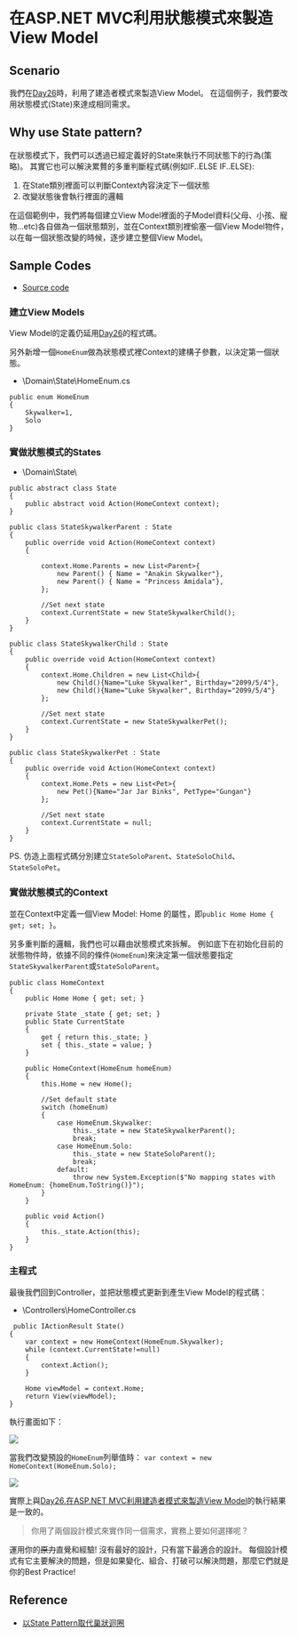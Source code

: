 # 在ASP.NET MVC利用狀態模式來製造View Model

## Scenario

我們在[Day26](https://ithelp.ithome.com.tw/articles/10197179)時，利用了建造者模式來製造View Model。
在這個例子，我們要改用狀態模式(State)來達成相同需求。

## Why use State pattern?

在狀態模式下，我們可以透過已經定義好的State來執行不同狀態下的行為(策略)。
其實它也可以解決累贅的多重判斷程式碼(例如IF..ELSE IF..ELSE):

1. 在State類別裡面可以判斷Context內容決定下一個狀態
2. 改變狀態後會執行裡面的邏輯


在這個範例中，我們將每個建立View Model裡面的子Model資料(父母、小孩、寵物...etc)各自做為一個狀態類別，並在Context類別裡偷塞一個View Model物件，以在每一個狀態改變的時候，逐步建立整個View Model。

## Sample Codes

- [Source code](https://github.com/KarateJB/DesignPattern.Sample/tree/master/CSharp/DP.Website)



### 建立View Models

View Model的定義仍延用[Day26](https://ithelp.ithome.com.tw/articles/10197179)的程式碼。 

另外新增一個`HomeEnum`做為狀態模式裡Context的建構子參數，以決定第一個狀態。

* \Domain\State\HomeEnum.cs
```
public enum HomeEnum
{
    Skywalker=1,
    Solo
}
```

### 實做狀態模式的States


* \Domain\State\
```
public abstract class State
{
    public abstract void Action(HomeContext context);
}

public class StateSkywalkerParent : State
{
    public override void Action(HomeContext context)
    {
 
        context.Home.Parents = new List<Parent>{
            new Parent() { Name = "Anakin Skywalker"},
            new Parent() { Name = "Princess Amidala"},
        };

        //Set next state
        context.CurrentState = new StateSkywalkerChild();
    }
}

public class StateSkywalkerChild : State
{
    public override void Action(HomeContext context)
    {
        context.Home.Children = new List<Child>{
            new Child(){Name="Luke Skywalker", Birthday="2099/5/4"},
            new Child(){Name="Luke Skywalker", Birthday="2099/5/4"}
        };

        //Set next state
        context.CurrentState = new StateSkywalkerPet();
    }
}

public class StateSkywalkerPet : State
{
    public override void Action(HomeContext context)
    {
        context.Home.Pets = new List<Pet>{
            new Pet(){Name="Jar Jar Binks", PetType="Gungan"}    
        };

        //Set next state
        context.CurrentState = null;
    }
}
```

PS. 仿造上面程式碼分別建立`StateSoloParent`、`StateSoloChild`、`StateSoloPet`。


### 實做狀態模式的Context

並在Context中定義一個View Model: Home 的屬性，即`public Home Home { get; set; }`。

另多重判斷的邏輯，我們也可以藉由狀態模式來拆解。
例如底下在初始化目前的狀態物件時，依據不同的條件(`HomeEnum`)來決定第一個狀態要指定`StateSkywalkerParent`或`StateSoloParent`。


```
public class HomeContext
{
    public Home Home { get; set; }

    private State _state { get; set; }
    public State CurrentState
    {
        get { return this._state; }
        set { this._state = value; }
    }

    public HomeContext(HomeEnum homeEnum)
    {
        this.Home = new Home();

        //Set default state
        switch (homeEnum)
        {
            case HomeEnum.Skywalker:
                this._state = new StateSkywalkerParent();
                break;
            case HomeEnum.Solo:
                this._state = new StateSoloParent();
                break;
            default:
                throw new System.Exception($"No mapping states with HomeEnum: {homeEnum.ToString()}");
        }
    }

    public void Action()
    {
        this._state.Action(this);
    }
}
```



### 主程式

最後我們回到Controller，並把狀態模式更新到產生View Model的程式碼：

* \Controllers\HomeController.cs
```
 public IActionResult State()
{
    var context = new HomeContext(HomeEnum.Skywalker);
    while (context.CurrentState!=null)
    {
        context.Action();
    }

    Home viewModel = context.Home;
    return View(viewModel);
}
```


執行畫面如下：

![](https://1.bp.blogspot.com/-z4wt0mn0jDA/WlnR04f_TfI/AAAAAAAAFsM/D3_sNf6s4CgvtsX6l_kVOQ_t7xdVM7MqACLcBGAs/s1600/skywalker.png)


當我們改變預設的`HomeEnum`列舉值時：
`var context = new HomeContext(HomeEnum.Solo);`

![](https://3.bp.blogspot.com/-dqJgO-OP3tU/WlnR0zhaztI/AAAAAAAAFsQ/lVXYqC7ReZY3stBIsakfNDcvYMJEkpMugCLcBGAs/s1600/solo.png)

實際上與[Day26.在ASP.NET MVC利用建造者模式來製造View Model](https://ithelp.ithome.com.tw/articles/10197179)的執行結果是一致的。


> 你用了兩個設計模式來實作同一個需求，實務上要如何選擇呢？

運用你的~~原力~~直覺和經驗! 沒有最好的設計，只有當下最適合的設計。
每個設計模式有它主要解決的問題，但是如果變化、組合、打破可以解決問題，那麼它們就是你的Best Practice!


## Reference
- [以State Pattern取代巢狀迴圈](http://karatejb.blogspot.tw/2015/06/state-pattern.html)
